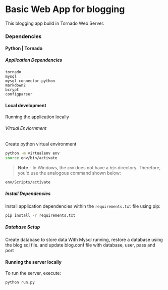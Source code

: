 # Basic Web App for blogging
This blogging app build in Tornado Web Server.
### Dependencies
#### Python | Tornado

##### Application Dependencies
```
tornado
mysql
mysql-connector-python
markdown2
bcrypt
configparser
```
#### Local development
Running the application locally

###### Virtual Enviornment
Create python virtual environment
```bash
python -m virtualenv env
source env/bin/activate
```
>**Note** - In Windows, the `env` does not have a `bin` directory. Therefore, you'd use the analogous command shown below:
```bash
env/Scripts/activate
```
##### Install Dependencies

Install application dependencies within the `requirements.txt` file using pip:
```bash
pip install -r requirements.txt
```

##### Database Setup
Create database to store data
With Mysql running, restore a database using the blog.sql file. 
and update blog.conf file with database, user, pass and port
#### Running the server locally
To run the server, execute:
```bash
python run.py
```
